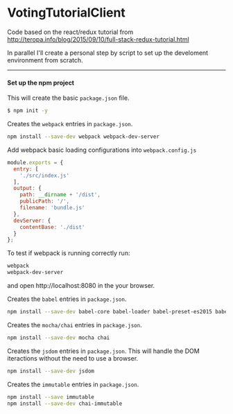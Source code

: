 # VotingTutorialClient

Code based on the react/redux tutorial from http://teropa.info/blog/2015/09/10/full-stack-redux-tutorial.html

In parallel I'll create a personal step by script to set up the develoment environment from scratch.

----
#### Set up the npm project

This will create the basic ```package.json``` file.
```sh
$ npm init -y
```


Creates the ```webpack``` entries in ```package.json```.
```sh
npm install --save-dev webpack webpack-dev-server
```

Add webpack basic loading configurations into ```webpack.config.js```
```javascript
module.exports = {
  entry: [
    './src/index.js'
  ],
  output: {
    path: __dirname + '/dist',
    publicPath: '/',
    filename: 'bundle.js'
  },
  devServer: {
    contentBase: './dist'
  }
};
```

To test if webpack is running correctly run:
```sh
webpack
webpack-dev-server
```
and open http://localhost:8080 in the your browser.

Creates the ```babel``` entries in ```package.json```.
```sh
npm install --save-dev babel-core babel-loader babel-preset-es2015 babel-preset-react
```

Creates the ```mocha/chai``` entries in ```package.json```.
```sh
npm install --save-dev mocha chai
```

Creates the ```jsdom``` entries in ```package.json```. This will handle the DOM iteractions without the need to use a browser.
```sh
npm install --save-dev jsdom
```

Creates the ```immutable``` entries in ```package.json```.
```sh
npm install --save immutable 
npm install --save-dev chai-immutable
```


